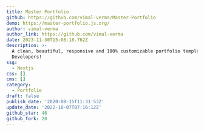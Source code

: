 ```yaml
---
title: Master Portfolio
github: https://github.com/vimal-verma/Master-Portfolio
demo: https://master-portfolio.js.org/
author: vimal-verma
author_link: https://github.com/vimal-verma
date: 2023-11-30T15:08:18.762Z
description: >-
  A clean, beautiful, responsive and 100% customizable portfolio template for
  Developers!
ssg:
  - Nextjs
css: []
cms: []
category:
  - Portfolio
draft: false
publish_date: '2020-08-15T11:31:53Z'
update_date: '2022-10-07T07:16:12Z'
github_star: 46
github_fork: 20
---
```

